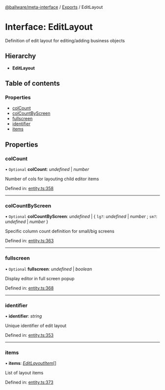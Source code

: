 [@ballware/meta-interface](../README.md) / [Exports](../modules.md) / EditLayout

# Interface: EditLayout

Definition of edit layout for editing/adding business objects

## Hierarchy

* **EditLayout**

## Table of contents

### Properties

- [colCount](editlayout.md#colcount)
- [colCountByScreen](editlayout.md#colcountbyscreen)
- [fullscreen](editlayout.md#fullscreen)
- [identifier](editlayout.md#identifier)
- [items](editlayout.md#items)

## Properties

### colCount

• `Optional` **colCount**: *undefined* \| *number*

Number of cols for layouting child editor items

Defined in: [entity.ts:358](https://github.com/frankball/ballware-meta-interface/blob/6b9dc3f/src/entity.ts#L358)

___

### colCountByScreen

• `Optional` **colCountByScreen**: *undefined* \| { `lg?`: *undefined* \| *number* ; `sm?`: *undefined* \| *number*  }

Specific column count definition for small/big screens

Defined in: [entity.ts:363](https://github.com/frankball/ballware-meta-interface/blob/6b9dc3f/src/entity.ts#L363)

___

### fullscreen

• `Optional` **fullscreen**: *undefined* \| *boolean*

Display editor in full screen popup

Defined in: [entity.ts:368](https://github.com/frankball/ballware-meta-interface/blob/6b9dc3f/src/entity.ts#L368)

___

### identifier

• **identifier**: *string*

Unique identifier of edit layout

Defined in: [entity.ts:353](https://github.com/frankball/ballware-meta-interface/blob/6b9dc3f/src/entity.ts#L353)

___

### items

• **items**: [*EditLayoutItem*](editlayoutitem.md)[]

List of layout items

Defined in: [entity.ts:373](https://github.com/frankball/ballware-meta-interface/blob/6b9dc3f/src/entity.ts#L373)
